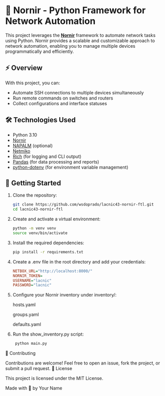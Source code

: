 # 🤖 Nornir - Python Framework for Network Automation

This project leverages the **[Nornir](https://nornir.tech/)** framework to automate network tasks using Python. Nornir provides a scalable and customizable approach to network automation, enabling you to manage multiple devices programmatically and efficiently.

## ⚡ Overview

With this project, you can:

- Automate SSH connections to multiple devices simultaneously
- Run remote commands on switches and routers
- Collect configurations and interface statuses

## 🛠️ Technologies Used

- Python 3.10
- [Nornir](https://nornir.tech/)
- [NAPALM](https://napalm.readthedocs.io/) (optional)
- [Netmiko](https://github.com/ktbyers/netmiko)
- [Rich](https://github.com/Textualize/rich) (for logging and CLI output)
- [Pandas](https://pandas.pydata.org/) (for data processing and reports)
- [python-dotenv](https://pypi.org/project/python-dotenv/) (for environment variable management)

## 🚀 Getting Started

1. Clone the repository:
   ```bash
   git clone https://github.com/wsdoprado/lacnic43-nornir-ftl.git
   cd lacnic43-nornir-ftl

2. Create and activate a virtual environment:
   ```bash
   python -m venv venv
   source venv/bin/activate

3. Install the required dependencies:
   ```bash
   pip install -r requirements.txt

4. Create a .env file in the root directory and add your credentials:
   ```ini
   NETBOX_URL="http://localhost:8000/"
   NORNIR_TOKEN=
   USERNAME="lacnic"
   PASSWORD="lacnic"
5. Configure your Nornir inventory under inventory/:

    hosts.yaml

    groups.yaml

    defaults.yaml

6. Run the show_inventory.py script:
   ```bash
    python main.py


🤝 Contributing

Contributions are welcome! Feel free to open an issue, fork the project, or submit a pull request.
📄 License

This project is licensed under the MIT License.

Made with 🧠 by Your Name
   
